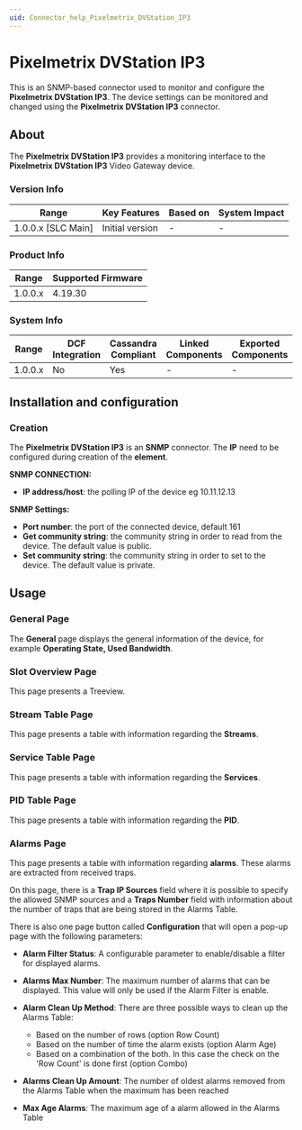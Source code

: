 ```yaml
---
uid: Connector_help_Pixelmetrix_DVStation_IP3
---
```


# Pixelmetrix DVStation IP3

This is an SNMP-based connector used to monitor and configure the **Pixelmetrix DVStation IP3**. The device settings can be monitored and changed using the **Pixelmetrix DVStation IP3** connector.

## About

The **Pixelmetrix DVStation IP3** provides a monitoring interface to the **Pixelmetrix DVStation IP3** Video Gateway device.

### Version Info

| Range                | Key Features     | Based on     | System Impact     |
|----------------------|------------------|--------------|-------------------|
| 1.0.0.x [SLC Main]   | Initial version  | -            | -                 |

### Product Info

| Range     | Supported Firmware     |
|-----------|------------------------|
| 1.0.0.x   | 4.19.30                |

### System Info

| Range     | DCF Integration     | Cassandra Compliant     | Linked Components     | Exported Components     |
|-----------|---------------------|-------------------------|-----------------------|-------------------------|
| 1.0.0.x   | No                  | Yes                     | -                     | -                       |

## Installation and configuration

### Creation

The **Pixelmetrix DVStation IP3** is an **SNMP** connector. The **IP** need to be configured during creation of the **element**.

**SNMP CONNECTION:**

- **IP address/host**: the polling IP of the device eg 10.11.12.13

**SNMP Settings:**

- **Port number**: the port of the connected device, default 161
- **Get community string**: the community string in order to read from the device. The default value is public.
- **Set community string**: the community string in order to set to the device. The default value is private.

## Usage

### General Page

The **General** page displays the general information of the device, for example **Operating State, Used Bandwidth**.

### Slot Overview Page

This page presents a Treeview.

### Stream Table Page

This page presents a table with information regarding the **Streams**.

### Service Table Page

This page presents a table with information regarding the **Services**.

### PID Table Page

This page presents a table with information regarding the **PID**.

### Alarms Page

This page presents a table with information regarding **alarms**. These alarms are extracted from received traps.

On this page, there is a **Trap IP Sources** field where it is possible to specify the allowed SNMP sources and a **Traps Number** field with information about the number of traps that are being stored in the Alarms Table.

There is also one page button called **Configuration** that will open a pop-up page with the following parameters:

- **Alarm Filter Status**: A configurable parameter to enable/disable a filter for displayed alarms.

- **Alarms Max Number**: The maximum number of alarms that can be displayed. This value will only be used if the Alarm Filter is enable.

- **Alarm Clean Up Method**: There are three possible ways to clean up the Alarms Table:

  - Based on the number of rows (option Row Count)
  - Based on the number of time the alarm exists (option Alarm Age)
  - Based on a combination of the both. In this case the check on the 'Row Count' is done first (option Combo)

- **Alarms Clean Up Amount**: The number of oldest alarms removed from the Alarms Table when the maximum has been reached

- **Max Age Alarms**: The maximum age of a alarm allowed in the Alarms Table
